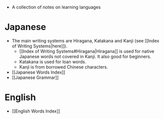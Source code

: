 * A collection of notes on learning languages

# Japanese
* The main writing systems are Hiragana, Katakana and Kanji (see [[Index of Writing Systems|here]]). 
	* [[Index of Writing Systems#Hiragana|Hiragana]] is used for native Japanese words not covered in Kanji. It also good for beginners. 
	* Katakana is used for loan words.
	* Kanji is from borrowed Chinese characters. 
* [[Japanese Words Index]]
* [[Japanese Grammar]]

# English
* [[English Words Index]]